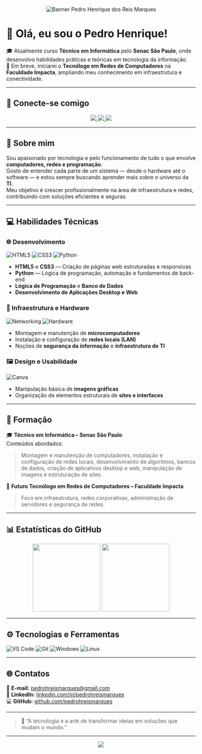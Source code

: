 <!-- Banner personalizado -->
<p align="center">
  <img src="https://capsule-render.vercel.app/api?type=waving&color=0:0078D7,100:00C4CC&height=200&section=header&text=Pedro%20Henrique%20dos%20Reis%20Marques&fontSize=50&fontColor=ffffff&animation=fadeIn&fontAlignY=35" alt="Banner Pedro Henrique dos Reis Marques"/>
</p>

# 👋 Olá, eu sou o Pedro Henrique!

🎓 Atualmente curso **Técnico em Informática** pelo **Senac São Paulo**, onde desenvolvo habilidades práticas e teóricas em tecnologia da informação.  
📡 Em breve, iniciarei o **Tecnólogo em Redes de Computadores** na **Faculdade Impacta**, ampliando meu conhecimento em infraestrutura e conectividade.

---

## 🧩 Conecte-se comigo

<p align="center">
  <a href="https://github.com/pedrohreismarques">
    <img src="https://img.shields.io/badge/GitHub-181717?style=for-the-badge&logo=github&logoColor=white"/>
  </a>
  <a href="https://linkedin.com/in/pedrohreismarques">
    <img src="https://img.shields.io/badge/LinkedIn-0A66C2?style=for-the-badge&logo=linkedin&logoColor=white"/>
  </a>
  <a href="mailto:pedrohreismarques@gmail.com">
    <img src="https://img.shields.io/badge/Gmail-D14836?style=for-the-badge&logo=gmail&logoColor=white"/>
  </a>
</p>

---

## 🧠 Sobre mim

Sou apaixonado por tecnologia e pelo funcionamento de tudo o que envolve **computadores, redes e programação**.  
Gosto de entender cada parte de um sistema — desde o hardware até o software — e estou sempre buscando aprender mais sobre o universo da **TI**.  
Meu objetivo é crescer profissionalmente na área de infraestrutura e redes, contribuindo com soluções eficientes e seguras.

---

## 💻 Habilidades Técnicas

### 🌐 Desenvolvimento
![HTML5](https://img.shields.io/badge/HTML5-E34F26?style=for-the-badge&logo=html5&logoColor=white)
![CSS3](https://img.shields.io/badge/CSS3-1572B6?style=for-the-badge&logo=css3&logoColor=white)
![Python](https://img.shields.io/badge/Python-3776AB?style=for-the-badge&logo=python&logoColor=white)

- **HTML5** e **CSS3** — Criação de páginas web estruturadas e responsivas  
- **Python** — Lógica de programação, automação e fundamentos de back-end  
- **Lógica de Programação** e **Banco de Dados**  
- **Desenvolvimento de Aplicações Desktop e Web**

### 🧩 Infraestrutura e Hardware
![Networking](https://img.shields.io/badge/Redes-0078D7?style=for-the-badge&logo=cisco&logoColor=white)
![Hardware](https://img.shields.io/badge/Hardware-555555?style=for-the-badge&logo=computer&logoColor=white)

- Montagem e manutenção de **microcomputadores**  
- Instalação e configuração de **redes locais (LAN)**  
- Noções de **segurança da informação** e **infraestrutura de TI**

### 🖼️ Design e Usabilidade
![Canva](https://img.shields.io/badge/Canva-00C4CC?style=for-the-badge&logo=canva&logoColor=white)

- Manipulação básica de **imagens gráficas**  
- Organização de elementos estruturais de **sites e interfaces**

---

## 📘 Formação

🎓 **Técnico em Informática – Senac São Paulo**  
Conteúdos abordados:
> Montagem e manutenção de computadores, instalação e configuração de redes locais, desenvolvimento de algoritmos, bancos de dados, criação de aplicativos desktop e web, manipulação de imagens e estruturação de sites.

🎯 **Futuro Tecnólogo em Redes de Computadores – Faculdade Impacta**  
> Foco em infraestrutura, redes corporativas, administração de servidores e segurança de redes.

---

## 📊 Estatísticas do GitHub

<p align="center">
  <img src="https://github-readme-stats.vercel.app/api?username=pedrohreismarques&show_icons=true&theme=tokyonight&hide_border=false&count_private=true" height="180em"/>
  <img src="https://github-readme-stats.vercel.app/api/top-langs/?username=pedrohreismarques&layout=compact&theme=tokyonight&hide_border=false" height="180em"/>
</p>

---

## ⚙️ Tecnologias e Ferramentas

![VS Code](https://img.shields.io/badge/VS%20Code-0078d7?style=for-the-badge&logo=visual-studio-code&logoColor=white)
![Git](https://img.shields.io/badge/Git-F05032?style=for-the-badge&logo=git&logoColor=white)
![Windows](https://img.shields.io/badge/Windows-0078D6?style=for-the-badge&logo=windows&logoColor=white)
![Linux](https://img.shields.io/badge/Linux-FCC624?style=for-the-badge&logo=linux&logoColor=black)

---

## 🌐 Contatos

📧 **E-mail:** [pedrohreismarques@gmail.com](mailto:pedrohreismarques@gmail.com)  
🔗 **LinkedIn:** [linkedin.com/in/pedrohreismarques](https://linkedin.com/in/pedrohreismarques)  
💻 **GitHub:** [github.com/pedrohreismarques](https://github.com/pedrohreismarques)

---

> 💬 “A tecnologia é a arte de transformar ideias em soluções que mudam o mundo.”

---

<p align="center">
  <img src="https://capsule-render.vercel.app/api?type=waving&color=0:0078D7,100:00C4CC&height=120&section=footer"/>
</p>
